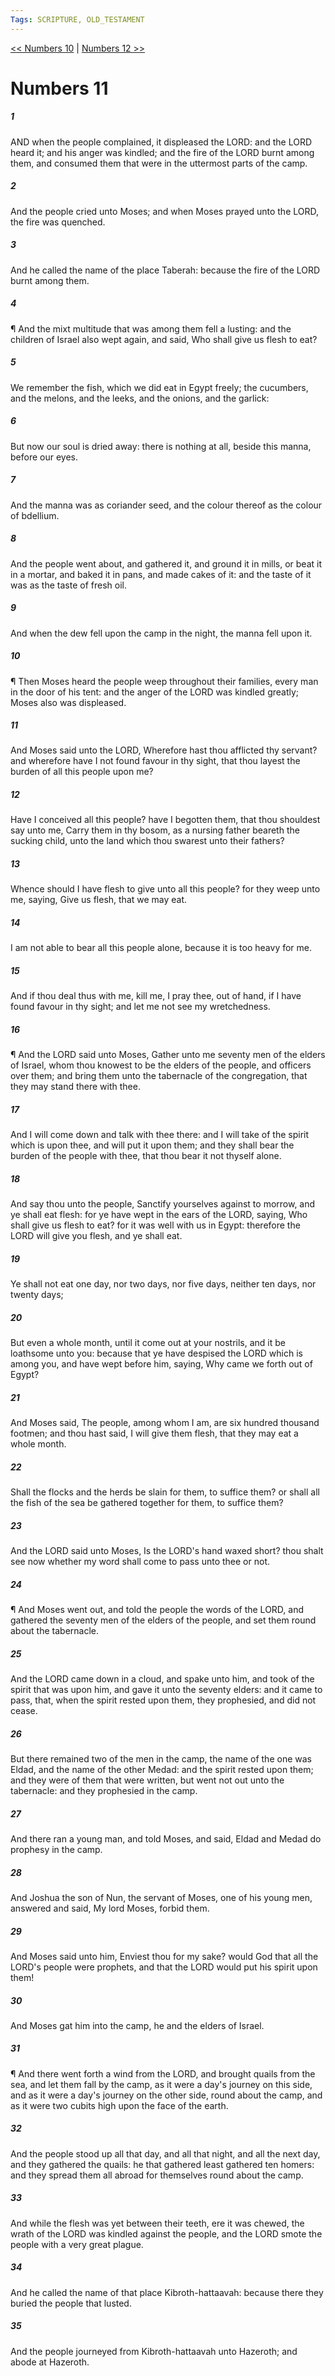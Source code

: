 ```yaml
---
Tags: SCRIPTURE, OLD_TESTAMENT
---
```


[<< Numbers 10](OLD_TESTAMENT/04_Numbers/Numbers_10.md) | [Numbers 12 >>](OLD_TESTAMENT/04_Numbers/Numbers_12.md)

# Numbers 11

##### 1

AND when the people complained, it displeased the LORD: and the LORD heard it; and his anger was kindled; and the fire of the LORD burnt among them, and consumed them that were in the uttermost parts of the camp.

##### 2

And the people cried unto Moses; and when Moses prayed unto the LORD, the fire was quenched.

##### 3

And he called the name of the place Taberah: because the fire of the LORD burnt among them.

##### 4

¶ And the mixt multitude that was among them fell a lusting: and the children of Israel also wept again, and said, Who shall give us flesh to eat?

##### 5

We remember the fish, which we did eat in Egypt freely; the cucumbers, and the melons, and the leeks, and the onions, and the garlick:

##### 6

But now our soul is dried away: there is nothing at all, beside this manna, before our eyes.

##### 7

And the manna was as coriander seed, and the colour thereof as the colour of bdellium.

##### 8

And the people went about, and gathered it, and ground it in mills, or beat it in a mortar, and baked it in pans, and made cakes of it: and the taste of it was as the taste of fresh oil.

##### 9

And when the dew fell upon the camp in the night, the manna fell upon it.

##### 10

¶ Then Moses heard the people weep throughout their families, every man in the door of his tent: and the anger of the LORD was kindled greatly; Moses also was displeased.

##### 11

And Moses said unto the LORD, Wherefore hast thou afflicted thy servant? and wherefore have I not found favour in thy sight, that thou layest the burden of all this people upon me?

##### 12

Have I conceived all this people? have I begotten them, that thou shouldest say unto me, Carry them in thy bosom, as a nursing father beareth the sucking child, unto the land which thou swarest unto their fathers?

##### 13

Whence should I have flesh to give unto all this people? for they weep unto me, saying, Give us flesh, that we may eat.

##### 14

I am not able to bear all this people alone, because it is too heavy for me.

##### 15

And if thou deal thus with me, kill me, I pray thee, out of hand, if I have found favour in thy sight; and let me not see my wretchedness.

##### 16

¶ And the LORD said unto Moses, Gather unto me seventy men of the elders of Israel, whom thou knowest to be the elders of the people, and officers over them; and bring them unto the tabernacle of the congregation, that they may stand there with thee.

##### 17

And I will come down and talk with thee there: and I will take of the spirit which is upon thee, and will put it upon them; and they shall bear the burden of the people with thee, that thou bear it not thyself alone.

##### 18

And say thou unto the people, Sanctify yourselves against to morrow, and ye shall eat flesh: for ye have wept in the ears of the LORD, saying, Who shall give us flesh to eat? for it was well with us in Egypt: therefore the LORD will give you flesh, and ye shall eat.

##### 19

Ye shall not eat one day, nor two days, nor five days, neither ten days, nor twenty days;

##### 20

But even a whole month, until it come out at your nostrils, and it be loathsome unto you: because that ye have despised the LORD which is among you, and have wept before him, saying, Why came we forth out of Egypt?

##### 21

And Moses said, The people, among whom I am, are six hundred thousand footmen; and thou hast said, I will give them flesh, that they may eat a whole month.

##### 22

Shall the flocks and the herds be slain for them, to suffice them? or shall all the fish of the sea be gathered together for them, to suffice them?

##### 23

And the LORD said unto Moses, Is the LORD's hand waxed short? thou shalt see now whether my word shall come to pass unto thee or not.

##### 24

¶ And Moses went out, and told the people the words of the LORD, and gathered the seventy men of the elders of the people, and set them round about the tabernacle.

##### 25

And the LORD came down in a cloud, and spake unto him, and took of the spirit that was upon him, and gave it unto the seventy elders: and it came to pass, that, when the spirit rested upon them, they prophesied, and did not cease.

##### 26

But there remained two of the men in the camp, the name of the one was Eldad, and the name of the other Medad: and the spirit rested upon them; and they were of them that were written, but went not out unto the tabernacle: and they prophesied in the camp.

##### 27

And there ran a young man, and told Moses, and said, Eldad and Medad do prophesy in the camp.

##### 28

And Joshua the son of Nun, the servant of Moses, one of his young men, answered and said, My lord Moses, forbid them.

##### 29

And Moses said unto him, Enviest thou for my sake? would God that all the LORD's people were prophets, and that the LORD would put his spirit upon them!

##### 30

And Moses gat him into the camp, he and the elders of Israel.

##### 31

¶ And there went forth a wind from the LORD, and brought quails from the sea, and let them fall by the camp, as it were a day's journey on this side, and as it were a day's journey on the other side, round about the camp, and as it were two cubits high upon the face of the earth.

##### 32

And the people stood up all that day, and all that night, and all the next day, and they gathered the quails: he that gathered least gathered ten homers: and they spread them all abroad for themselves round about the camp.

##### 33

And while the flesh was yet between their teeth, ere it was chewed, the wrath of the LORD was kindled against the people, and the LORD smote the people with a very great plague.

##### 34

And he called the name of that place Kibroth-hattaavah: because there they buried the people that lusted.

##### 35

And the people journeyed from Kibroth-hattaavah unto Hazeroth; and abode at Hazeroth.
